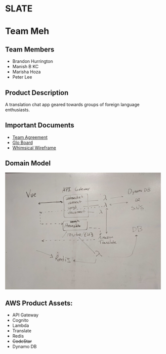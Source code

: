 # SLATE

# Team Meh

## Team Members
 * Brandon Hurrington
 * Manish B KC
 * Marisha Hoza
 * Peter Lee
 
## Product Description
A translation chat app geared towards groups of foreign language enthusiasts. 

## Important Documents
* [Team Agreement](docs/Team-Agreement.md)
* [Glo Board](https://app.gitkraken.com/glo/board/XZOBl6r2-gAPzcbw)
* [Whimsical Wireframe](https://whimsical.com/4Jpa6FyPKYeXfBFEGr25dt)

## Domain Model
![Model](https://github.com/SlateAppProject/Slate/blob/master/docs/model.jpg)

## AWS Product Assets:
 - API Gateway
 - Cognito
 - Lambda
 - Translate
 - Redis
 - <strike>CodeStar</strike>
 - Dynamo DB

